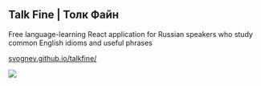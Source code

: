 ## Talk Fine | Толк Файн

Free language-learning React application for Russian speakers who study common English idioms and useful phrases<br>

[svognev.github.io/talkfine/](https://svognev.github.io/talkfine/)

![](https://pp.userapi.com/c846419/v846419453/18eeea/pwh-X2lx438.jpg)
